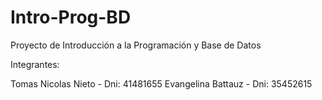 # Intro-Prog-BD
Proyecto de Introducción a la Programación y Base de Datos


Integrantes: 

Tomas Nicolas Nieto - Dni: 41481655
Evangelina Battauz - Dni: 35452615
